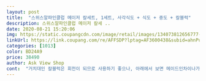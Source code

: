 ```yaml
---
layout: post 
title:  "스위스알파인클럽 메이저 칼세트, 1세트, 사각식도 + 식도 + 중도 + 칼블럭" 
description: 스위스알파인클럽 메이저 칼세 ..
date: 2020-08-21 15:20:06 
img: https://static.coupangcdn.com/image/retail/images/134073812656777-1e60a8ba-dc2f-4304-94c3-2726e5c342e4.jpg 
linkUrl: https://link.coupang.com/re/AFFSDP?lptag=AF3600438&subid=ahnPublicAsk&pageKey=274982069&itemId=868915477&vendorItemId=3660670037&traceid=V0-113-6c819b0d34487454 
categories: [1013] 
color: BD24A9 
price: 38490 
author: Ask View Shop 
cont:  "거치대인 칼블럭은 회전이 되므로 사용하기 좋으나, 아래에서 보면 메이드인차이나가 적혀있음.<br/>.<br/><br/>걱정하시던분도 계시던데 잡아보니까 미끌거리는 느낌이아니라<br/>그냥 적당했고 오히려 중도가 가벼우면 더 위험할듯 어느정도 무게가 있어야 안전하고 잘 썰리거든요ㅎ 글고 주문할때 고민했던부분이 손잡이부분이 고무가아니라 미끌릴까봐<br/>그럴일도 없을거같아요 안정적으로 잡힙니당<br/>그리고 중식도는 고정이며, 나머지 두개의 칼 거치부분의 각도만 조절가능합니다.<br/> 따라서 중식도를 쓰시려면 거치대에서 중식도가 뽑히는 높이까지 위에 공간이 필요합니다.<br/><br/>그전에 칼이 안든건지  오늘받아 바로 썼는데 엄청 잘드네요 가성비 갑이에요 유명한 제품도 보고 했는데 제가 필요한 구성만 있는게 이제품 밖에 없는데 가격이 넘 싸고 손잡이도 스텐이라 고민을 했는데 막상 받아보니 너무 이뻐요 중식도 칼은 강아지들 뼈고기 자를때 필요해서 썼는데 잘썰리고 무게감도 적당하고요 일반식도랑 과도는 넘 가볍지도 무겁지도 않고 생각보단 가벼워서 좋았구 손잡이는 미끄러울까 했는데 그립감이 아주 좋아요 미끌리지가 않아요 그리고 칼집이 뻑뻑하단분들 계셔 써보고 아님 버려야지 했는데 잘들어가요칼집이나 칼등에 날카로운 부분들이 있댔는데 저는 전혀 그런거 못느꼈고요 마감처리 포장 전부 잘되어 있어요 스텐이고 일체형이라 씻고 나서 마른수건으루 닦아줘야 물 자국이 남지 않고요 다만 아쉬운점은 일반식도가 좀 길어요 그래서 위험하거나 불편할수 있겠더라구요 그점 빼곤 이가격에 아주 훌륭했어요 중식도가 제일 이쁘고 맘에 들어요<br/>꼴에 욕심은 많아가지고 별로 쓸일이없더라도 독일제품 비싼거 사려다 그건좀 아닌거같아서.<br/>.<br/>ㅎ(도마는 비싼걸 시켜버림)<br/>날은 이상이 없었고, 식도와 과도에 비해 중식도가 생각만큼 잘 썰리는 느낌은 아니더군요.<br/><br/>다른분이 무겁다고 하셨는데 저는 그렇게 무겁지 않았어요<br/>또한, 거치대에 물기있는 채로 넣으면 잘 안마르는 느낌이며, 뜨거운물로 헹군 후 바로 거치하면 김이서리기도 합니다.<br/><br/>아.<br/>.<br/> 심심해서 후기읽어보다가 남기는데 중식도는 일반식도처럼 쓰시면 손목에 당연히 무리가 가요 저는 식당하셨던 엄마덕에 중식도가 손에 익은거지 많이 안써보신분들은 적응하기 힘드실꺼예요 우리 엄마는 보기에도 무식한 (?)칼을 쓰셨기에 이게 저한텐 적당하단거였지 중식도는 원래 일반 야채썰때쓰는용도가 아니라 통닭 뼈 정도 자를때 쓰는용도랍니다ㅠㅠ 실제로 중식도로 통닭을 팍팍 내려치는용도로 썼어요 그래서 일반식도보다 무게가 있어야 되는거구용ㅠ전 그걸보고 자라왔고ㅠ 중식도는 뼈까지 한번에 자를수있는 용도로 나온칼입니당ㅎㅎ근데 요칼은 가정용으로 적당히 나온거 같긴하지만.<br/>.<br/>!! 야채 썰땐 식도를 쓰시는걸 권장합니다 제친구도 저 따라하다 무겁고 손목아프다고 난리난리.<br/>.<br/> ^^ 참고로 저 지금은 식도만 씀 아주 잘들어요^^중도는 스트레스 받는날이나 강아지 간식 만들때만.<br/>.<br/>ㅎㅎ 그리고 전 아직 일년짼데도 잘 드는데 혹시 날이 안든다면 다이소가서 천원짜리 칼갈이 사셔서 갈아도 새것처럼 잘들꺼예요 참고들 하세염^^20.<br/>4.<br/>8<br/>암튼 저는 대만족^^  잘 썰어볼께요옹!!<br/>어릴적 엄마가 식당을 오래하셔서 중도로 써는걸 좀 좋아하는데<br/>얼마전 혼자살게되면서 요리안해먹으려고<br/>오오오  포장뜯어보고 젤먼저 든 생각  칼 이쁘다!!<br/>이거 중도 크키도 적당하고 디자인도 너무 좋아영ㅠㅠ<br/>이쁜게 좋아서 일단 젤먼저 이쁘고 가격착해서 주문해써요<br/>일체형이라 디자인이 깔끔합니다.<br/><br/>조리도구 아예 안샀는데 두세달 살아보니 그래도 칼은 있어야되겠다 싶어 동네마트가서 아무거나 사오려다<br/>칼은 멋지게 스위스제 처럼 해놓고 안보이는 곳이긴 하나 거치대에 중국제가 적혀있는건 마이너스감입니다.<br/><br/>포장 박스가 생각보다 큽니다.<br/><br/>" 
---
```

